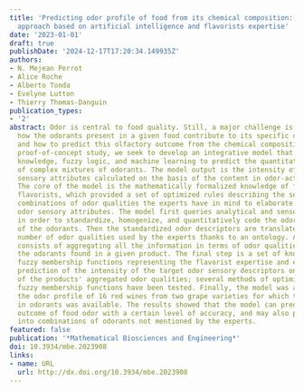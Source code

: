 ```yaml
---
title: 'Predicting odor profile of food from its chemical composition: Towards an
  approach based on artificial intelligence and flavorists expertise'
date: '2023-01-01'
draft: true
publishDate: '2024-12-17T17:20:34.149935Z'
authors:
- N. Mejean Perrot
- Alice Roche
- Alberto Tonda
- Evelyne Lutton
- Thierry Thomas-Danguin
publication_types:
- '2'
abstract: Odor is central to food quality. Still, a major challenge is to understand
  how the odorants present in a given food contribute to its specific odor profile,
  and how to predict this olfactory outcome from the chemical composition. In this
  proof-of-concept study, we seek to develop an integrative model that combines expert
  knowledge, fuzzy logic, and machine learning to predict the quantitative odor description
  of complex mixtures of odorants. The model output is the intensity of relevant odor
  sensory attributes calculated on the basis of the content in odor-active comounds.
  The core of the model is the mathematically formalized knowledge of four senior
  flavorists, which provided a set of optimized rules describing the sensory-relevant
  combinations of odor qualities the experts have in mind to elaborate the target
  odor sensory attributes. The model first queries analytical and sensory databases
  in order to standardize, homogenize, and quantitatively code the odor descriptors
  of the odorants. Then the standardized odor descriptors are translated into a limited
  number of odor qualities used by the experts thanks to an ontology. A third step
  consists of aggregating all the information in terms of odor qualities across all
  the odorants found in a given product. The final step is a set of knowledge-based
  fuzzy membership functions representing the flavorist expertise and ensuring the
  prediction of the intensity of the target odor sensory descriptors on the basis
  of the products' aggregated odor qualities; several methods of optimization of the
  fuzzy membership functions have been tested. Finally, the model was applied to predict
  the odor profile of 16 red wines from two grape varieties for which the content
  in odorants was available. The results showed that the model can predict the perceptual
  outcome of food odor with a certain level of accuracy, and may also provide insights
  into combinations of odorants not mentioned by the experts.
featured: false
publication: '*Mathematical Biosciences and Engineering*'
doi: 10.3934/mbe.2023908
links:
- name: URL
  url: http://dx.doi.org/10.3934/mbe.2023908
---
```



